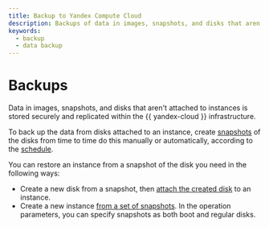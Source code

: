 ```yaml
---
title: Backup to Yandex Compute Cloud
description: Backups of data in images, snapshots, and disks that aren't connected to instances is stored securely and replicated within the Yandex Cloud infrastructure. To back up the data from disks attached to an instance, create snapshots of the disks from time to time.
keywords:
  - backup
  - data backup
---
```


# Backups

Data in images, snapshots, and disks that aren't attached to instances is stored securely and replicated within the {{ yandex-cloud }}  infrastructure.

To back up the data from disks attached to an instance, create [snapshots](../operations/disk-control/create-snapshot.md) of the disks from time to time do this manually or automatically, according to the [schedule](snapshot-schedule.md).

You can restore an instance from a snapshot of the disk you need in the following ways:
* Create a new disk from a snapshot, then [attach the created disk](../operations/vm-control/vm-attach-disk.md) to an instance.
* Create a new instance [from a set of snapshots](../operations/vm-create/create-from-snapshots.md). In the operation parameters, you can specify snapshots as both boot and regular disks.